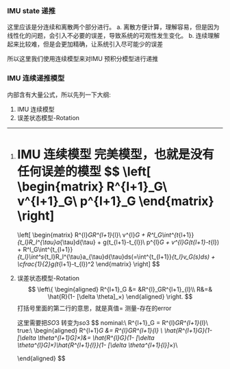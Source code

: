 <!--
 * @Author: Liu Weilong
 * @Date: 2021-04-22 09:20:47
 * @LastEditors: Liu Weilong 
 * @LastEditTime: 2021-04-22 13:35:39
 * @FilePath: /Codes/30. supplement_material/observability_analysis/basic_VI_model.md
 * @Description: 
-->
### IMU state 递推
这里应该是分连续和离散两个部分进行。
a. 离散方便计算，理解容易，但是因为线性化的问题，会引入不必要的误差，导致系统的可观性发生变化。
b. 连续理解起来比较难，但是会更加精确，让系统引入尽可能少的误差

所以这里我们使用连续模型来对IMU 预积分模型进行递推

### IMU 连续递推模型
内部含有大量公式，所以先列一下大纲:
1. IMU 连续模型
2. 误差状态模型-Rotation
   
----
1. IMU 连续模型
   完美模型，也就是没有任何误差的模型
   $$
    \left[
        \begin{matrix}
            R^{l+1}_G\\
            v^{l+1}_G\\
            p^{l+1}_G
        \end{matrix}
        \right]
    = 
    \left[
    \begin{matrix}
        R^{l}_GR^{l+1}_{l}\\
        v^{l}_G + R^l_G\int^{t_{l+1}}_{t_l}R_l^{\tau}a_{\tau}d{\tau} + g(t_{l+1}-t_{l})\\
        p^{l}_G + v^{l}_G(t_{l+1}-t_{l}) + R^l_G\int^{t_{l+1}}_{t_l}\int^s_{t_l}R_l^{\tau}a_{\tau}d{\tau}ds(=\int^{t_{l+1}}_{t_l}v_G(s)ds) + \cfrac{1}{2}g(t_{l+1}-t_{l})^2
    \end{matrix}
    \right]
   $$
2. 误差状态模型-Rotation
   $$
    \left\{
    \begin{aligned}
        R^{l+1}_G &= &R^{l}_GR^{l+1}_{l}\\
        R&=& \hat{R}(1- [\delta \theta]_×)
    \end{aligned}
    \right.
   $$
   打括号里面的第二行的意思，就是真值= 测量-存在的error

   这里需要把$SO3$ 转变为$so3$
   $$
    nominal:\\
     R^{l+1}_G = R^{l}_GR^{l+1}_{l}\\
    true:\\
    \begin{aligned}
    R^{l+1}_G &= R^{l}_GR^{l+1}_{l}  \\
    \hat{R^{l+1}_G}(1- [\delta \theta^{l+1}_G]_×)&= \hat{R^{l}_G}(1- [\delta \theta^{l}_G]_×)\hat{R^{l+1}_{l}}(1- [\delta \theta^{l+1}_{l}]_×)\\
    
    \end{aligned}
   $$

